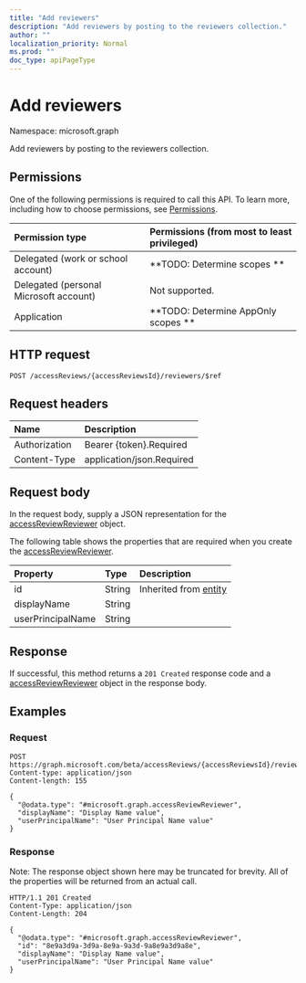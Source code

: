 ```yaml
---
title: "Add reviewers"
description: "Add reviewers by posting to the reviewers collection."
author: ""
localization_priority: Normal
ms.prod: ""
doc_type: apiPageType
---
```


# Add reviewers

Namespace: microsoft.graph

Add reviewers by posting to the reviewers collection.

## Permissions
One of the following permissions is required to call this API. To learn more, including how to choose permissions, see [Permissions](/concepts/permissions-reference.md).

|Permission type|Permissions (from most to least privileged)|
|:---|:---|
|Delegated (work or school account)|**TODO: Determine scopes **|
|Delegated (personal Microsoft account)|Not supported.|
|Application|**TODO: Determine AppOnly scopes **|

## HTTP request
<!-- {
  "blockType": "ignored"
}
-->
``` http
POST /accessReviews/{accessReviewsId}/reviewers/$ref
```

## Request headers
|Name|Description|
|:---|:---|
|Authorization|Bearer {token}.Required|
|Content-Type|application/json.Required|

## Request body
In the request body, supply a JSON representation for the [accessReviewReviewer](../resources/accessreviewreviewer.md) object.

The following table shows the properties that are required when you create the [accessReviewReviewer](../resources/accessreviewreviewer.md).

|Property|Type|Description|
|:---|:---|:---|
|id|String| Inherited from [entity](../resources/entity.md)|
|displayName|String||
|userPrincipalName|String||



## Response
If successful, this method returns a `201 Created` response code and a [accessReviewReviewer](../resources/accessreviewreviewer.md) object in the response body.

## Examples

### Request
<!-- {
  "blockType": "request",
  "name": "create_accessreviewreviewer_from_"
}
-->
``` http
POST https://graph.microsoft.com/beta/accessReviews/{accessReviewsId}/reviewers
Content-type: application/json
Content-length: 155

{
  "@odata.type": "#microsoft.graph.accessReviewReviewer",
  "displayName": "Display Name value",
  "userPrincipalName": "User Principal Name value"
}
```

### Response
Note: The response object shown here may be truncated for brevity. All of the properties will be returned from an actual call.
<!-- {
  "blockType": "response",
  "truncated": true,
  "@odata.type": "microsoft.graph.accessreviewreviewer"
}
-->
``` http
HTTP/1.1 201 Created
Content-Type: application/json
Content-Length: 204

{
  "@odata.type": "#microsoft.graph.accessReviewReviewer",
  "id": "8e9a3d9a-3d9a-8e9a-9a3d-9a8e9a3d9a8e",
  "displayName": "Display Name value",
  "userPrincipalName": "User Principal Name value"
}
```

